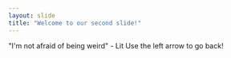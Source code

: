 ```yaml
---
layout: slide
title: "Welcome to our second slide!"
---
```

"I'm not afraid of being weird" - Lit
Use the left arrow to go back!
